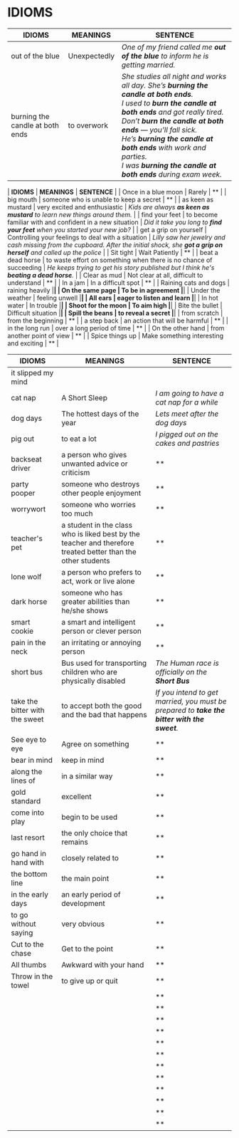 # IDIOMS

| **IDIOMS** | **MEANINGS** | **SENTENCE** |
|--------|----------|----------|
| out of the blue | Unexpectedly | *One of my friend called me **out of the blue** to inform he is getting married.* |
| burning the candle at both ends | to overwork | *She studies all night and works all day. She’s **burning the candle at both ends**.*<br/>*I used to **burn the candle at both ends** and got really tired.*<br/>*Don’t **burn the candle at both ends** — you’ll fall sick.*<br/>*He’s **burning the candle at both ends** with work and parties.*<br/>*I was **burning the candle at both ends** during exam week.*<br/> |


| **IDIOMS** | **MEANINGS** | **SENTENCE** |
| Once in a blue moon | Rarely  | ** |
| big mouth | someone who is unable to keep a secret | ** |
| as keen as mustard | very excited and enthusiastic | *Kids are always **as keen as mustard** to learn new things around them.* |
| find your feet | to become familiar with and confident in a new situation  | *Did it take you long to **find your feet** when you started your new job?* |
| get a grip on yourself | Controlling your feelings to deal with a situation  | *Lilly saw her jewelry and cash missing from the cupboard. After the initial shock, she **got a grip on herself** and called up the police* |
| Sit tight | Wait Patiently  | ** |
| beat a dead horse | to waste effort on something when there is no chance of succeeding  | *He keeps trying to get his story published but I think he's **beating a dead horse**.* |
| Clear as mud  | Not clear at all, difficult to understand | ** |
| In a jam | In a difficult spot | ** |
| Raining cats and dogs | raining heavily |**|
| On the same page | To be in agreement |**|
| Under the weather | feeling unwell |**|
| All ears | eager to listen and learn |**|
| In hot water | In trouble |**|
| Shoot for the moon | To aim high |**|
| Bite the bullet | Difficult situation |**|
| Spill the beans | to reveal a secret |**|
| from scratch | from the beginning | ** |
| a step back | an action that will be harmful  | ** |
| in the long run | over a long period of time  | ** |
| On the other hand | from another point of view  | ** |
| Spice things up | Make something interesting and exciting | ** |


| **IDIOMS** | **MEANINGS** | **SENTENCE** |
|--------|----------|----------|
| it slipped my mind | | |
| cat nap | A Short Sleep | *I am going to have a cat nap for a while* |
| dog days | The hottest days of the year |*Lets meet after the dog days* |
| pig out | to eat a lot |*I pigged out on the cakes and pastries* |
| backseat driver | a person who gives unwanted advice or criticism  | ** |
| party pooper | someone who destroys other people enjoyment | ** |
| worrywort | someone who worries too much | ** |
| teacher's pet | a student in the class who is liked best by the teacher and therefore treated better than the other students | ** |
| lone wolf | a person who prefers to act, work or live alone | ** |
| dark horse | someone who has greater abilities than he/she shows | ** |
| smart cookie | a smart and intelligent person or clever person | ** |
| pain in the neck | an irritating or annoying person | ** |
| short bus | Bus used for transporting children who are physically disabled| *The Human race is officially on the **Short Bus*** |
| take the bitter with the sweet | to accept both the good and the bad that happens | *If you intend to get married, you must be prepared to **take the bitter with the sweet**.* |
| See eye to eye | Agree on something  | ** |
| bear in mind  | keep in mind  | ** |
| along the lines of  | in a similar way  | ** |
| gold standard | excellent | ** |
| come into play  | begin to be used  | ** |
| last resort | the only choice that remains  | ** |
| go hand in hand with  | closely related to  | ** |
| the bottom line | the main point  | ** |
| in the early days | an early period of development | ** |
| to go without saying | very obvious | ** |
| Cut to the chase | Get to the point |**|
| All thumbs | Awkward with your hand |**|
| Throw in the towel | to give up or quit |**|
|||**|
|||**|
|||**|
|||**|
|||**|
|||**|
|||**|
|||**|
|||**|
|||**|
|||**|
|||**|
